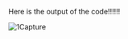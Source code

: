 Here is the output of the code!!!!!!



![1Capture](https://github.com/M-B-I/AllInOne_ProjectHub/assets/91153075/9a2d7e96-396f-4cab-93fd-58dcdec5419e)
